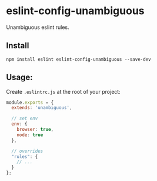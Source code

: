 # eslint-config-unambiguous
Unambiguous eslint rules.

## Install

```
npm install eslint eslint-config-unambiguous --save-dev
```

## Usage:
Create `.eslintrc.js` at the root of your project:

```js
module.exports = {
  extends: 'unambiguous',

  // set env
  env: {
    browser: true,
    node: true
  },

  // overrides
  "rules": {
    // ...
  }
};
```
